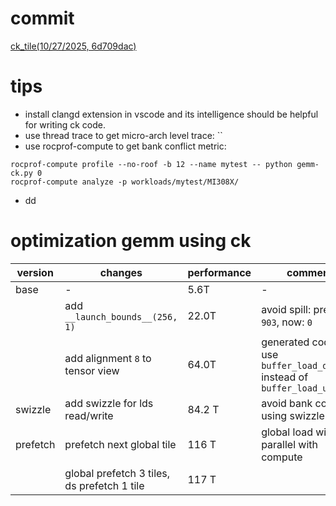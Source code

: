 # commit
[ck_tile(10/27/2025, 6d709dac)](https://github.com/ROCm/composable_kernel/commit/6d709dac41409a339b82a83ea59e03fbb37c7005)

# tips
 - install clangd extension in vscode and its intelligence should be helpful for writing ck code.
 - use thread trace to get micro-arch level trace: ``
 - use rocprof-compute to get bank conflict metric:
 ```
 rocprof-compute profile --no-roof -b 12 --name mytest -- python gemm-ck.py 0
 rocprof-compute analyze -p workloads/mytest/MI308X/
 ```
 - dd

# optimization gemm using ck
| version | changes | performance | comment |
| --- | --- | --- | --- |
| base| - | 5.6T | - |
|| add `__launch_bounds__(256, 1)`| 22.0T |avoid spill: previous: `903`, now: `0`| 
|| add alignment `8` to tensor view | 64.0T | generated code will use `buffer_load_dwordx4` instead of `buffer_load_ushort`|
| swizzle | add swizzle for lds read/write | 84.2 T | avoid bank conflict using swizzle |
| prefetch | prefetch next global tile | 116 T | global load will run parallel with compute |
|| global prefetch 3 tiles, ds prefetch 1 tile | 117 T | |

